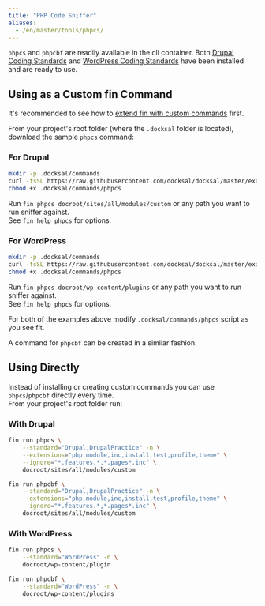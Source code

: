 ```yaml
---
title: "PHP Code Sniffer"
aliases:
  - /en/master/tools/phpcs/
---
```



`phpcs` and `phpcbf` are readily available in the cli container. Both [Drupal Coding Standards](https://www.drupal.org/docs/develop/standards) and [WordPress Coding Standards](https://github.com/WordPress-Coding-Standards/WordPress-Coding-Standards) 
have been installed and are ready to use.


## Using as a Custom fin Command

It's recommended to see how to [extend fin with custom commands](/fin/custom-commands/) first.

From your project's root folder (where the `.docksal` folder is located), download the sample `phpcs` command:

### For Drupal

```bash
mkdir -p .docksal/commands
curl -fsSL https://raw.githubusercontent.com/docksal/docksal/master/examples/.docksal/commands/phpcs_drupal -o .docksal/commands/phpcs
chmod +x .docksal/commands/phpcs
```

Run `fin phpcs docroot/sites/all/modules/custom` or any path you want to run sniffer against.  
See `fin help phpcs` for options.

### For WordPress

```bash
mkdir -p .docksal/commands
curl -fsSL https://raw.githubusercontent.com/docksal/docksal/master/examples/.docksal/commands/phpcs_wordpress -o .docksal/commands/phpcs
chmod +x .docksal/commands/phpcs
```

Run `fin phpcs docroot/wp-content/plugins` or any path you want to run sniffer against.  
See `fin help phpcs` for options.


For both of the examples above modify `.docksal/commands/phpcs` script as you see fit.

A command for `phpcbf` can be created in a similar fashion.


## Using Directly

Instead of installing or creating custom commands you can use `phpcs`/`phpcbf` directly every time.  
From your project's root folder run:

### With Drupal

```bash
fin run phpcs \
    --standard="Drupal,DrupalPractice" -n \
    --extensions="php,module,inc,install,test,profile,theme" \
    --ignore="*.features.*,*.pages*.inc" \
    docroot/sites/all/modules/custom
```

```bash
fin run phpcbf \
    --standard="Drupal,DrupalPractice" -n \
    --extensions="php,module,inc,install,test,profile,theme" \
    --ignore="*.features.*,*.pages*.inc" \
    docroot/sites/all/modules/custom
```

### With WordPress

```bash
fin run phpcs \
    --standard="WordPress" -n \
    docroot/wp-content/plugin
```

```bash
fin run phpcbf \
    --standard="WordPress" -n \
    docroot/wp-content/plugins
```

